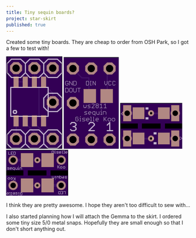 ```yaml
---
title: Tiny sequin boards?
project: star-skirt
published: true
---
```

Created some tiny boards. They are cheap to order from OSH Park, so I got a few to test with!

![ws2811 front](/assets/img/2016-01-21-ws2811-front.png) ![ws2811 back](/assets/img/2016-01-21-ws2811-back.png)
![LED front](/assets/img/2016-01-21-led-front.png) ![led back](/assets/img/2016-01-21-led-back.png)

I think they are pretty awesome. I hope they aren't too difficult to sew with...
<!--more-->

I also started planning how I will attach the Gemma to the skirt. I ordered some tiny size 5/0 metal snaps. Hopefully they are small enough so that I don't short anything out. 